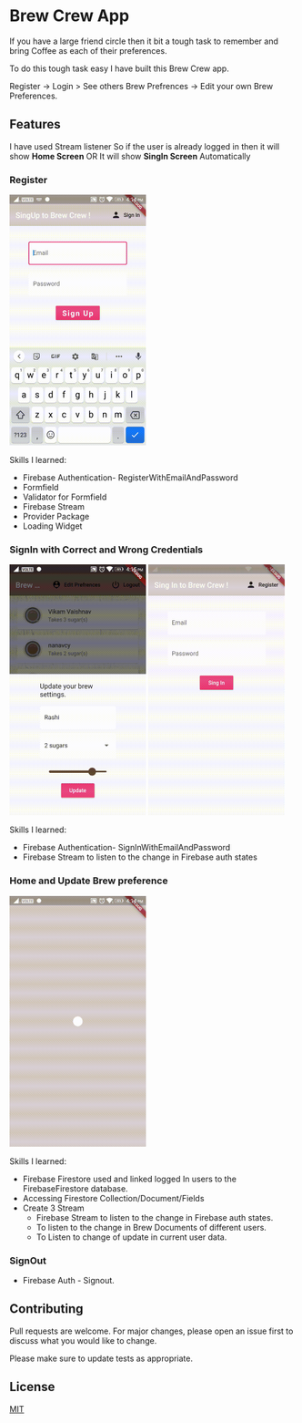 # Brew Crew App

If you have a large friend circle then it bit a tough task to remember and bring Coffee as each of their preferences.

To do this tough task easy I have built this Brew Crew app.

Register -> Login > See others Brew Prefrences -> Edit your own Brew Preferences.


## Features

I have used Stream listener So if the user is already logged in then it will show **Home Screen** OR It will show **SingIn Screen** Automatically

### Register
<img src="Demo/Register.gif" width="240" height="440">

Skills I learned: 
- Firebase Authentication- RegisterWithEmailAndPassword
- Formfield
- Validator for Formfield
- Firebase Stream
- Provider Package
- Loading Widget

### SignIn with Correct and Wrong Credentials 
<img src="Demo/SignIn.gif" width="240" height="440">                 <img src="Demo/Wrong_Credentials.gif" width="240" height="440">

Skills I learned: 
- Firebase Authentication- SignInWithEmailAndPassword
- Firebase Stream to listen to the change in Firebase auth states


### Home and Update Brew preference
<img src="Demo/Update.gif" width="240" height="440">

Skills I learned: 
- Firebase Firestore used and linked logged In users to the FirebaseFirestore database.
- Accessing Firestore Collection/Document/Fields
- Create 3 Stream  
  - Firebase Stream to listen to the change in Firebase auth states.
  - To listen to the change in Brew Documents of different users.
  - To Listen to change of update in current user data.

### SignOut
- Firebase Auth - Signout.


## Contributing
Pull requests are welcome. For major changes, please open an issue first to discuss what you would like to change.

Please make sure to update tests as appropriate.

## License
[MIT](https://choosealicense.com/licenses/mit/)
